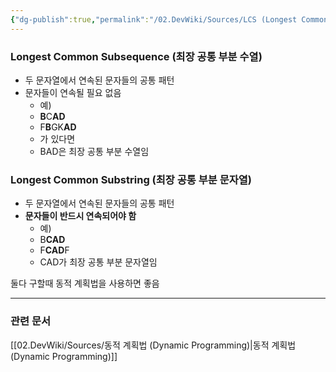 ```yaml
---
{"dg-publish":true,"permalink":"/02.DevWiki/Sources/LCS (Longest Common Subsequence, Longest Common Substring)/","noteIcon":"","created":"2025-06-07T03:45:15.030+09:00","updated":"2025-07-19T22:58:36.973+09:00"}
---
```


### Longest Common Subsequence (최장 공통 부분 수열)
* 두 문자열에서 연속된 문자들의 공통 패턴
* 문자들이 연속될 필요 없음
	* 예)
	* **B**C**AD**
	* F**B**GK**AD**
	* 가 있다면
	* BAD은 최장 공통 부분 수열임
### Longest Common Substring (최장 공통 부분 문자열)
* 두 문자열에서 연속된 문자들의 공통 패턴
* **문자들이 반드시 연속되어야 함**
	* 예)
	* B**CAD**
	* F**CAD**F
	* CAD가 최장 공통 부분 문자열임

둘다 구할때 동적 계획법을 사용하면 좋음

---
### 관련 문서
[[02.DevWiki/Sources/동적 계획법 (Dynamic Programming)\|동적 계획법 (Dynamic Programming)]]